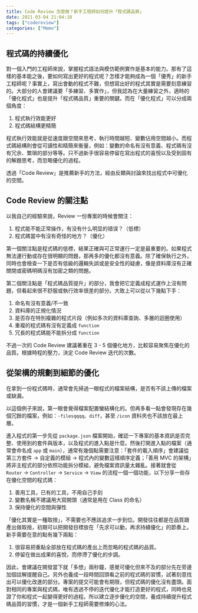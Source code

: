 ```yaml
---
title: Code Review 怎麼做？新手工程師如何提升「程式碼品質」
date: 2021-03-04 21:04:18
tags: ["codereview"]
categories: ["Memo"]
---
```


## 程式碼的持續優化
對一個入門的工程師來說，掌握程式語法與模仿範例實作是基本的能力。那有了這樣的基本能之後，要如何寫出更好的程式呢？怎樣才能夠成為一個「優秀」的新手工程師呢？事實上，寫出會動的程式不難，但想寫出好的程式其實是需要刻意練習的。大部分的人會建議要「多練習、多實作」，但我認為在大量練習之外，適時的「優化程式」也是提升「程式碼品質」重要的關鍵。而在「優化程式」可以分成兩個角度：
1. 程式執行效能更好
2. 程式碼結構更精簡

程式執行效能就是從速度跟空間來思考，執行時間越短、變數佔用空間越小。而程式碼結構則會從可讀性和精簡來衡量，例如：變數的命名有沒有意義、程式碼有沒有冗余、繁瑣的部分等等。只不過新手很容易停留在寫出程式的喜悅以及受到固有的解題思考，而忽略優化的過程。

透過「Code Review」是推薦新手的方法，經由反饋與討論來找出程式中可優化的空間。

## Code Review 的關注點
以我自己的經驗來說，Review 一份專案的時候會關注：
1. 程式能不能正常操作，有没有什么明显的错误？（低標）
2. 程式碼當中有沒有奇怪的地方？（優化）

第一個關注點是程式碼的低標，結果正確與可正常運行一定是最重要的。如果程式無法運行動或存在很明顯的問題，那再多的優化都沒有意義。除了確保執行之外，同時也會檢查一下是否有低級的邏輯失誤或是安全性的疑慮，像是資料庫沒有正確關閉或密碼明碼沒有加密之類的問題。

第二個關注點是「程式碼品質提升」的部分，我會把它定義成程式運作上沒有問題，但看起來很不舒服或執行效率很差的部分。大致上可以從以下幾點下手：
1. 命名有沒有意義/不一致
2. 資料庫的正規化情況
3. 是否存在特別複雜的程式片段（例如多次的資料庫查詢、多層的迴圈使用）
4. 重複的程式碼有沒有定義成 `function`
5. 冗長的程式碼能不能拆分成 `function`

不過一次的 Code Review 建議著重在 3 - 5 個優化地方，比較容易聚焦在優化的品質。根據時程的壓力，決定 Code Review 迭代的次數。

## 從架構的規劃到細節的優化
在拿到一份程式碼時，通常會先掃過一眼程式的檔案結構，是否有不該上傳的檔案或缺漏。

以這個例子來說，第一眼會覺得檔案配置蠻結構化的。但再多看一點會發現存在幾個冗餘的檔案，例如：`-filesqqqq`、`diff`，甚至 `/icon` 資料夾也不該放在最上層。

進入程式的第一步先從 `package.json` 檔案開始，確認一下專案的基本資訊是否完整、使用到的套件與版本，以及程式的進入點是什麼。然後打開進入點的檔案（通常會命名成 `app` 或 `main`），通常有幾個點需要注意：「套件的載入順序」會建議從第三方套件 → 自定義的模組 → 程式內的變數這樣順序定義；「善用 MVC 的架構」將非主程式的部分依照功能拆分模組，避免檔案資訊量太雜亂。接著就會從 `Router` → `Controller` → `Service` → `View` 的流程一個一個功能，以下分享一些存在優化空間的程式碼：
1. 善用工具，已有的工具，不用自己手刻
2. 變數名稱不建議用大寫開頭（通常是用在 Class 的命名）
3. 保持優化的空間與彈性

「優化其實是一種取捨」，不需要也不應該追求一步到位。開發往往都是在品質跟產出做取捨，初期可以把開發目標放在「先求可以動，再求持續優化」的節奏上。新手需要在意的點有幾下兩點：
1. 很容易把重點全部放在程式碼的產出上而忽略的程式碼的品質。
2. 停留在做出成果的喜悅，而停滯了優化的步調。

因此，會建議在開發當下就「多想」兩秒鐘，感覺可優化但來不及的部分先在旁邊加個註解提醒自己。另外也養成一段時間回頭看之前的程式碼的習慣，試著刻意找出可以優化改進的部分。專案的提交可能會有期限，但程式碼的優化沒有盡頭。面對相同的專案與程式碼，唯有透過不停的迭代優化才能打造更好的程式，同時也見證了你和程式一起變得更好的過程。所以建立逐步優化的空間，養成持續提升程式碼品質的習慣，才是一個新手工程師需要修煉的心法。
